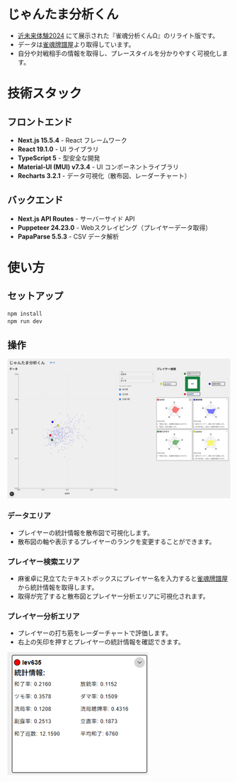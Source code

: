 # じゃんたま分析くん
- [近未来体験2024](https://2024.eeic.jp/exhibition/) にて展示された『雀魂分析くんΩ』のリライト版です。
- データは[雀魂牌譜屋](https://amae-koromo.sapk.ch/)より取得しています。
- 自分や対戦相手の情報を取得し、プレースタイルを分かりやすく可視化します。

# 技術スタック

## フロントエンド
- **Next.js 15.5.4** - React フレームワーク
- **React 19.1.0** - UI ライブラリ
- **TypeScript 5** - 型安全な開発
- **Material-UI (MUI) v7.3.4** - UI コンポーネントライブラリ
- **Recharts 3.2.1** - データ可視化（散布図、レーダーチャート）

## バックエンド
- **Next.js API Routes** - サーバーサイド API
- **Puppeteer 24.23.0** - Webスクレイピング（プレイヤーデータ取得）
- **PapaParse 5.5.3** - CSV データ解析

# 使い方

## セットアップ
```bash
npm install
npm run dev
```

## 操作
![画面](public/home.png)

### データエリア
- プレイヤーの統計情報を散布図で可視化します。
- 散布図の軸や表示するプレイヤーのランクを変更することができます。

### プレイヤー検索エリア
- 麻雀卓に見立てたテキストボックスにプレイヤー名を入力すると[雀魂牌譜屋](https://amae-koromo.sapk.ch/) から統計情報を取得します。
- 取得が完了すると散布図とプレイヤー分析エリアに可視化されます。
### プレイヤー分析エリア
- プレイヤーの打ち筋をレーダーチャートで評価します。
- 右上の矢印を押すとプレイヤーの統計情報を確認できます。

![プレイヤー分析](public/playerCard.png)
